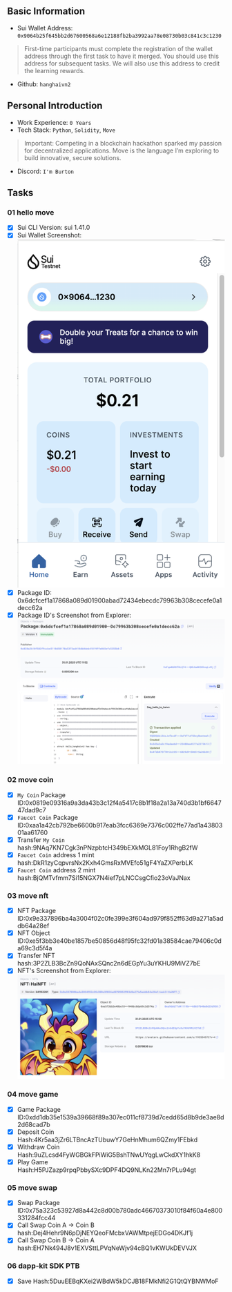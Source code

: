 ## Basic Information
- Sui Wallet Address: `0x9064b25f645bb2d67600568a6e12188fb2ba3992aa78e08730b03c841c3c1230`
> First-time participants must complete the registration of the wallet address through the first task to have it merged. You should use this address for subsequent tasks. We will also use this address to credit the learning rewards.
- Github: `hanghaivn2`

## Personal Introduction
- Work Experience: `0 Years`
- Tech Stack: `Python`, `Solidity`, `Move`
> Important: Competing in a blockchain hackathon sparked my passion for decentralized applications. Move is the language I’m exploring to build innovative, secure solutions.
- Discord: `I'm Burton`

## Tasks

### 01 hello move
- [x] Sui CLI Version: sui 1.41.0
- [x] Sui Wallet Screenshot: ![](images/sui_wallet.png)
- [x] Package ID: 0x6dcfcef1a17868a089d01900abad72434ebecdc79963b308cecefe0a1decc62a
- [x] Package ID's Screenshot from Explorer: ![](images/packageid.png)

### 02 move coin
- [x] `My Coin` Package ID:0x0819e09316a9a3da43b3c12f4a5417c8b1f18a2a13a740d3b1bf664747dad9c7
- [x] `Faucet Coin` Package ID:0xaa1a42cb792be6600b917eab3fcc6369e7376c002ffe77ad1a4380301aa61760
- [x] Transfer `My Coin` hash:9NAq7KN7Cgk3nPNzpbtcH349bEXkMGL81Foy1RhgB2fW
- [x] `Faucet Coin` address 1 mint hash:DkR1zyCqpvrsNx2Kxh4GmsRxMVEfo51gF4YaZXPerbLK 
- [x] `Faucet Coin` address 2 mint hash:BjQMTvfmm7Si15NGX7N4ief7pLNCCsgCfio23oVaJNax

### 03 move nft
- [x] NFT Package ID:0x9e337896ba4a3004f02c0fe399e3f604ad979f852ff63d9a271a5addb64a28ef
- [x] NFT Object ID:0xe5f3bb3e40be1857be50856d48f95fc32fd01a38584cae79406c0da69c3d5f4a
- [x] Transfer NFT hash:3P2ZLB3BcZn9QoNAxSQnc2n6dEGpYu3uYKHU9MiVZ7bE
- [x] NFT's Screenshot from Explorer: ![](images/nft.png)

### 04 move game
- [x] Game Package ID:0xdd1db35e1539a39668f89a307ec011cf8739d7cedd65d8b9de3ae8d2d68cad7b
- [x] Deposit Coin Hash:4Kr5aa3jZr6LTBncAzTUbuwY7GeHnMhum6QZmy1FEbkd
- [x] Withdraw Coin Hash:9uZLcsd4FyWGBGkFPiWiG5BshTNwUYqgLwCkdXY1hkK8
- [x] Play Game Hash:H5PJZazp9rpqPbbySXc9DPF4DQ9NLKn22Mn7rPLu94gt

### 05 move swap
- [x] Swap Package ID:0x75a323c53927d8a442c8d00b780adc46670373010f84f60a4e800331284fcc44
- [x] Call Swap Coin A -> Coin B hash:Dej4Hehr9N6pDjNEYQeoFMcbxVAWMtpejEDGo4DKJf1j
- [x] Call Swap Coin B -> Coin A hash:EH7Nk494J8v1EXVSttLPVqNeWjv94cBQ1vKWUkDEVVJX

### 06 dapp-kit SDK PTB
- [x] Save Hash:5DuuEEBqKXei2WBdW5kDCJB18FMkNfi2G1QtQYBNWMoF
